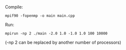 Compile:
```$xslt
mpif90 -fopenmp -o main main.cpp
```

Run:
```$xslt
mpirun -np 2 ./main -2.0 1.0 -1.0 1.0 100 10000
```
(-np 2 can be replaced by another number of processors)